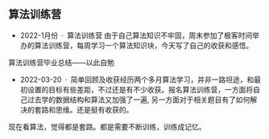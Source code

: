 ## 算法训练营


- 2022-1月份 · 算法训练营 由于自己算法知识不牢固，周末参加了极客时间举办的算法训练营，每周学习一个算法知识块，今天写了自己的收获和感悟。

算法训练营毕业总结——以此自勉


- 2022-03-20 · 简单回顾及收获经历两个多月算法学习，并非一路坦途，和最初设置的目标有些差距，不过还是有不少收获。报名算法训练营，一方面将自己过去学的数据结构和算法又加强了一遍, 另一方面对于相关题目有了如何解决的套路和思维。还是挺有收获的。

现在看算法，觉得都是套路。都是需要不断训练，训练成记忆。